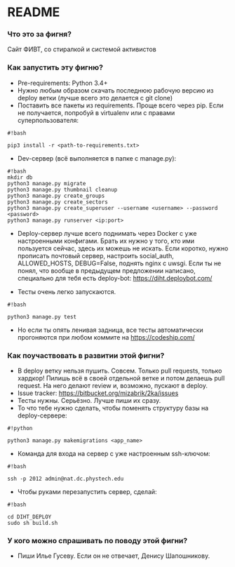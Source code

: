 # README #

### Что это за фигня? ###
Сайт ФИВТ, со стиралкой и системой активистов

### Как запустить эту фигню? ###

* Pre-requirements: Python 3.4+
* Нужно любым образом скачать последнюю рабочую версию из deploy ветки (лучше всего это делается с git clone)
* Поставить все пакеты из requirements. Проще всего через pip. Если не получается, попробуй в virtualenv или с правами суперпользователя:

```
#!bash

pip3 install -r <path-to-requirements.txt>
```

* Dev-сервер (всё выполняется в папке с manage.py):

```
#!bash
mkdir db
python3 manage.py migrate
python3 manage.py thumbnail cleanup
python3 manage.py create_groups
python3 manage.py create_sectors
python3 manage.py create_superuser --username <username> --password <password>
python3 manage.py runserver <ip:port>
```

* Deploy-сервер лучше всего поднимать через Docker с уже настроенными конфигами. Брать их нужно у того, кто ими пользуется сейчас, здесь их можешь не искать. Если коротко, нужно прописать почтовый сервер, настроить social_auth, ALLOWED_HOSTS, DEBUG=False, поднять nginx с uwsgi. Если ты не понял, что вообще в предыдущем предложении написано, специально для тебя есть deploy-bot: https://diht.deploybot.com/

* Тесты очень легко запускаются.

```
#!bash

python3 manage.py test
```

* Но если ты опять ленивая задница, все тесты автоматически прогоняются при любом коммите на https://codeship.com/

### Как поучаствовать в развитии этой фигни? ###

* В deploy ветку нельзя пушить. Совсем. Только pull requests, только хардкор! Пилишь всё в своей отдельной ветке и потом делаешь pull request. На него делают review и, возможно, пускают в deploy.
* Issue tracker: https://bitbucket.org/mizabrik/2ka/issues
* Тесты нужны. Серьёзно. Лучше пиши их сразу.
* То что тебе нужно сделать, чтобы поменять структуру базы на deploy-сервере:

```
#!python

python3 manage.py makemigrations <app_name>
```
* Команда для входа на сервер с уже настроенным ssh-ключом:

```
#!bash

ssh -p 2012 admin@nat.dc.phystech.edu
```
* Чтобы руками перезапустить сервер, сделай:

```
#!bash

cd DIHT_DEPLOY
sudo sh build.sh
```


### У кого можно спрашивать по поводу этой фигни? ###

* Пиши Илье Гусеву. Если он не отвечает, Денису Шапошникову.

